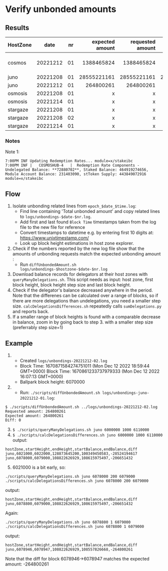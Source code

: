 # Verify unbonded amounts

## Results

| HostZone | date | nr | expected amount | requested amount | unbonded amount | difference | block height | status |
| --- | --- | --- | ---: | ---: | ---: | ---: | --- | --- |
| cosmos | 20221212 | 01 | 1388465824 | 1388465824 | **1315585122** | **-72880702** | 13222069 | Diff matches 'undelegated balance': Note 1 |
| juno | 20221208 | 01 | 28555221161 | 28555221161 | 28555221161 | 0 | 6021887 | UndelegationOK |
| juno | 20221212 | 01 | 264800261 | 264800261 | 264800261 | 0 | 6078947 | UndelegationOK |
| osmosis | 20221208 | 01 | x | x | x | x |  |
| osmosis | 20221214 | 01 | x | x | x | x | x |  |
| stargaze | 20221208 | 01 | x | x | x | x | x |  |
| stargaze | 20221208 | 02 | x | x | x | x | x |  |
| stargaze | 20221214 | 01 | x | x | x | x | x |  |

### Notes

Note 1: 
```
7:00PM INF Updating Redemption Rates... module=x/stakeibc
7:00PM INF |   COSMOSHUB-4   |  Redemption Rate Components - Undelegated Balance: **72880702**, Staked Balance: 464919274656, Module Account Balance: 231403090, stToken Supply: 443849072916 module=x/stakeibc
```

## Flow

1. Isolate unbonding related lines from `epoch_$date_$time.log`:
   - Find line containing 'Total unbonded amount' and copy related lines
     to `logs/unbondings-$date-$nr.log`.
   - Add first and last found `Block Time` timestamps taken from the log
     file to the new file for reference
   - Convert timestamps to datetime e.g. by entering first 10 digits at: https://www.unixtimestamp.com/
   - Look up block height estimations in host zone explorer.
2. Check if the numbers reported by the new log file show that the amounts of unbonding
   requests match the expected unbonding amount :
   - Run `diffUnbondedAmount.sh logs/unbondings-$hostzone-$date-$nr.log`
3. Download balance records for delegators at their host zones with `queryManyDelegations.sh`.
   This script needs as input: host zone, first block height, block height step size and last block height.
4. Check if the delegator's balance decreased anywhere in the period. Note that the differenes can be
   calculated over a range of blocks, so if there are more delegations than undelegations, you need
   a smaller step size.
   `calcDelegationsDifferences.sh` repeatedly calls `sumDelegations.py` and reports back.
5. If a smaller range of block heights is found with a comparable decrease in balance, zoom in by
   going back to step 3. with a smaller step size (preferrably step size=1)

## Example

1. - Created `logs/unbondings-20221212-02.log`
   - Block Time: 1670871584274751011 (Mon Dec 12 2022 18:59:44 GMT+0000)
     Block Time: 1670861233737979333 (Mon Dec 12 2022 16:07:13 GMT+0000)
   - Ballpark block height: 6070000
2. - Run: `./scripts/diffUnbondedAmount.sh logs/unbondings-juno-20221212-01.log`:
```
$ ./scripts/diffUnbondedAmount.sh ../logs/unbondings-20221212-02.log
Requested amount: 264800261
Expected amount: 264800261
Diff: 0
```
3. `$ ./scripts/queryManyDelegations.sh juno 6000000 1000 6110000`
4. `$ ./scripts/calcDelegationsDifferences.sh juno 6000000 1000 6110000`
output:
```
hostZone,startHeight,endHeight,startBalance,endBalance,diff
juno,6021000,6022000,128873645200,100349450583,-28524194617
juno,6078000,6079000,108822626929,108615975497,-206651432
```
5. 6021000 is a bit early, so:
```
./scripts/queryManyDelegations.sh juno 6078000 200 6079000
./scripts/calcDelegationsDifferences.sh juno 6078000 200 6079000 
```
output:
```
hostZone,startHeight,endHeight,startBalance,endBalance,diff
juno,6078800,6079000,108822626929,108615975497,-206651432
```

Again:
```
./scripts/queryManyDelegations.sh juno 6078800 1 6079000
./scripts/calcDelegationsDifferences.sh juno 6078800 1 6079000
```
output:
```
hostZone,startHeight,endHeight,startBalance,endBalance,diff
juno,6078946,6078947,108822626929,108557826668,-264800261
```

Note that the diff for block 6078946->6078947 matches the expected amount: -264800261